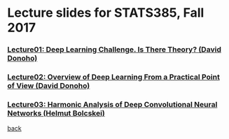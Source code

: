 
# Lecture slides for STATS385, Fall 2017


### [Lecture01: Deep Learning Challenge. Is There Theory? (David Donoho)](./assets/lectures/StanfordStats385-20170927-Lecture01-Donoho.pdf)

### [Lecture02: Overview of Deep Learning From a Practical Point of View (David Donoho)](./assets/lectures/Lecture-02-AsCorrected.pdf)

### [Lecture03: Harmonic Analysis of Deep Convolutional Neural Networks (Helmut Bolcskei)](./assets/lectures/StanfordStats385-20170927-Lecture01-Donoho.pdf)

[back](./)
